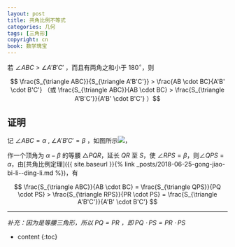 ```yaml
---
layout: post
title: 共角比例不等式
categories: 几何
tags: [三角形]
copyright: cn
book: 数学瑰宝
---
```


若 $\angle ABC$ > $\angle A'B'C'$ ，而且有两角之和小于 $180^\circ$，则

$$ \frac{S_{\triangle ABC}}{S_{\triangle A'B'C'}} > \frac{AB \cdot BC}{A'B' \cdot B'C'} （或 \frac{S_{\triangle ABC}}{AB \cdot BC} > \frac{S_{\triangle A'B'C'}}{A'B' \cdot B'C'} ）$$

<!--more-->

## 证明

记 $\angle ABC = \alpha$ , $\angle A'B'C' = \beta$ ，如图所示<img src="{{ site.baseurl }}{% link /pic/gongjiaobilibudengshi.svg %}"/>，

作一个顶角为 $\alpha - \beta$ 的等腰 $\triangle PQR$，延长 $QR$ 至 $S$，使 $\angle RPS = \beta$，则$\angle QPS = \alpha$，由[共角比例定理]({{ site.baseurl }}{% link _posts/2018-06-25-gong-jiao-bi-li--ding-li.md %})，有

$$ \frac{S_{\triangle ABC}}{AB \cdot BC} = \frac{S_{\triangle QPS}}{PQ \cdot PS} > \frac{S_{\triangle RPS}}{PR \cdot PS} = \frac{S_{\triangle A'B'C'}}{A'B' \cdot B'C'} $$

---

*补充：因为是等腰三角形，所以 $PQ = PR$ ，即 $PQ\cdot PS = PR\cdot PS$*

* content
{:toc}
